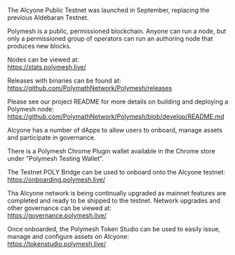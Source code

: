 The Alcyone Public Testnet was launched in September, replacing the previous Aldebaran Testnet.

Polymesh is a public, permissioned blockchain. Anyone can run a node, but only a permissioned group of operators can run an authoring node that produces new blocks.

Nodes can be viewed at:  
<https://stats.polymesh.live/>

Releases with binaries can be found at:  
<https://github.com/PolymathNetwork/Polymesh/releases>

Please see our project README for more details on building and deploying a Polymesh node:
<https://github.com/PolymathNetwork/Polymesh/blob/develop/README.md>

Alcyone has a number of dApps to allow users to onboard, manage assets and participate in governance.

There is a Polymesh Chrome Plugin wallet available in the Chrome store under "Polymesh Testing Wallet".

The Testnet POLY Bridge can be used to onboard onto the Alcyone testnet:  
<https://onboarding.polymesh.live/>

Tha Alcyone network is being continually upgraded as mainnet features are completed and ready to be shipped to the testnet. Network upgrades and other governance can be viewed at:  
<https://governance.polymesh.live/>

Once onboarded, the Polymesh Token Studio can be used to easily issue, manage and configure assets on Alcyone:  
<https://tokenstudio.polymesh.live/>